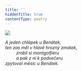 ```yaml
---
title: ''
hiddenTitle: true
contentType: poetry
---
```


<section>

![](../Images/017.jpg)

_A jeden chlápek u Benátek,  
ten zas měl v hlavě hrozný zmatek,  
         zrobil si montgolfiéru  
         a pak z ní k podvečeru  
zpytoval měsíc u Benátek._

</section>
